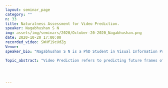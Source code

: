```yaml
---
layout: seminar_page
category: ""
n: 33
title: Naturalness Assessment for Video Prediction.
speaker: Nagabhushan S N
img: assets/img/seminars/2020/October-20-2020_Nagabhushan.png
date: 2020-10-20 17:00:00 
recorded_video: SWHf19cUdZg
Venue: 
speaker_bio: "Nagabhushan S N is a PhD Student in Visual Information Processing lab in ECE Dept, working under the guidance of Prof. Rajiv Soundararajan. He obtained his B.E. degree in Electronics and Communications from P.E.S. Institute of Technology in 2016, with a gold medal. He worked as a Software Engineer in Cisco Systems India Pvt. Ltd. for 2 years (2016-18). His current research interests are in the areas of Image and Video Signal Processing, Machine Learning and Computer Vision. Nagabhushan’s personal webpage can be found at https://sites.google.com/site/nagabhushansn95."

Topic_abstract: "Video Prediction refers to predicting future frames of a video given a few past frames. Video Prediction has found applications in video representation learning, robotics, compression, and many others. While researchers have focused on this problem of prediction, there has been very little work on the complementary problem of evaluating the predicted videos. To bridge this gap, we proposed video naturalness as an evaluation measure. In this regard, we have developed a new database of videos predicted by various models and conducted a human study to understand how humans perceive naturalness, which we call as the IISc Video Naturalness Evaluation (IISc-VINE) database. Using our database, we have developed a new naturalness measure based on deep features of videos. We show that, while popular quality assessment (QA) measures such as mean squared error (MSE) and structural similarity (SSIM) do not correlate adequately well with human perception (in this context), our algorithm achieves the state of the art performance w.r.t. correlation with human scores."




---
```


